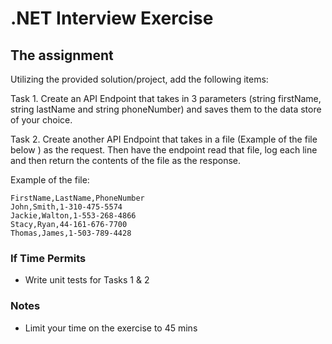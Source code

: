# .NET Interview Exercise

## The assignment

Utilizing the provided solution/project, add the following items:

Task 1. Create an API Endpoint that takes in 3 parameters (string firstName, string lastName and string phoneNumber) and saves them to the data store of your choice.

Task 2. Create another API Endpoint that takes in a file (Example of the file below ) as the request.
Then have the endpoint read that file, log each line and then return the contents of the file as the response.

Example of the file:
```text
FirstName,LastName,PhoneNumber
John,Smith,1-310-475-5574
Jackie,Walton,1-553-268-4866
Stacy,Ryan,44-161-676-7700
Thomas,James,1-503-789-4428
```

### If Time Permits

* Write unit tests for Tasks 1 & 2

### Notes

* Limit your time on the exercise to 45 mins
